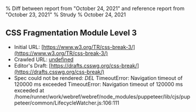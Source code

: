 % Diff between report from "October 24, 2021" and reference report from "October 23, 2021"
% Strudy
% October 24, 2021

## CSS Fragmentation Module Level 3

- Initial URL: [https://www.w3.org/TR/css-break-3/](https://www.w3.org/TR/css-break-3/)
- Crawled URL: [undefined](undefined)
- Editor's Draft: [https://drafts.csswg.org/css-break/](https://drafts.csswg.org/css-break/)
- Spec could not be rendered: *DEL* TimeoutError: Navigation timeout of 120000 ms exceeded TimeoutError: Navigation timeout of 120000 ms exceeded
    at /home/runner/work/webref/webref/node_modules/puppeteer/lib/cjs/puppeteer/common/LifecycleWatcher.js:106:111



